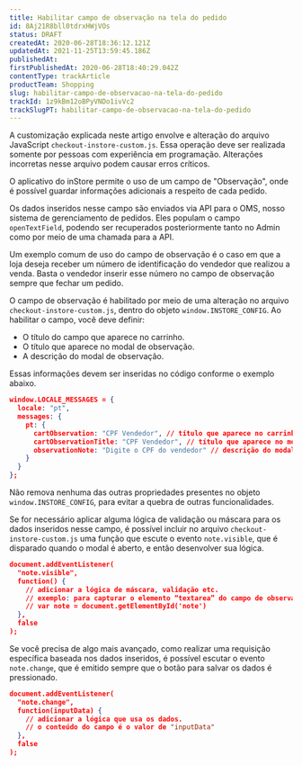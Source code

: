 ```yaml
---
title: Habilitar campo de observação na tela do pedido
id: 8Aj21R8bll0tdrxHWjVOs
status: DRAFT
createdAt: 2020-06-28T18:36:12.121Z
updatedAt: 2021-11-25T13:59:45.186Z
publishedAt: 
firstPublishedAt: 2020-06-28T18:40:29.042Z
contentType: trackArticle
productTeam: Shopping
slug: habilitar-campo-de-observacao-na-tela-do-pedido
trackId: 1z9kBm12oBPyVNDo1ivVc2
trackSlugPT: habilitar-campo-de-observacao-na-tela-do-pedido
---
```


<div class="alert alert-danger">
A customização explicada neste artigo envolve e alteração do arquivo JavaScript <code>checkout-instore-custom.js</code>. Essa operação deve ser realizada somente por pessoas com experiência em programação. Alterações incorretas nesse arquivo podem causar erros críticos.
</div>

O aplicativo do inStore permite o uso de um campo de "Observação", onde é possível guardar informações adicionais a respeito de cada pedido.

Os dados inseridos nesse campo são enviados via API para o OMS, nosso sistema de gerenciamento de pedidos. Eles populam o campo `openTextField`, podendo ser recuperados posteriormente tanto no Admin como por meio de uma chamada para a API.

Um exemplo comum de uso do campo de observação é o caso em que a loja deseja receber um número de identificação do vendedor que realizou a venda. Basta o vendedor inserir esse número no campo de observação sempre que fechar um pedido.

O campo de observação é habilitado por meio de uma alteração no arquivo `checkout-instore-custom.js`, dentro do objeto `window.INSTORE_CONFIG`. Ao habilitar o campo, você deve definir:

- O título do campo que aparece no carrinho.
- O título que aparece no modal de observação.
- A descrição do modal de observação.

Essas informações devem ser inseridas no código conforme o exemplo abaixo.

```json
window.LOCALE_MESSAGES = {
  locale: "pt",
  messages: {
    pt: {
      cartObservation: "CPF Vendedor", // título que aparece no carrinho
      cartObservationTitle: "CPF Vendedor", // título que aparece no modal de observação
      observationNote: "Digite o CPF do vendedor" // descrição do modal de observação
    }
  }
};
```
 
<div class="alert alert-danger">
Não remova nenhuma das outras propriedades presentes no objeto <code>window.INSTORE_CONFIG</code>, para evitar a quebra de outras funcionalidades.
</div>
                             
Se for necessário aplicar alguma lógica de validação ou máscara para os dados inseridos nesse campo, é possível incluir no arquivo `checkout-instore-custom.js` uma função que escute o evento `note.visible`, que é disparado quando o modal é aberto, e então desenvolver sua lógica.

```json
document.addEventListener(
  "note.visible",
  function() {
    // adicionar a lógica de máscara, validação etc.
    // exemplo: para capturar o elemento “textarea” do campo de observação, você pode usar o seguinte código:
    // var note = document.getElementById('note')
  },
  false
);
```

Se você precisa de algo mais avançado, como realizar uma requisição específica baseada nos dados inseridos, é possível escutar o evento `note.change`, que é emitido sempre que o botão para salvar os dados é pressionado.

```json
document.addEventListener(
  "note.change",
  function(inputData) {
    // adicionar a lógica que usa os dados.
    // o conteúdo do campo é o valor de "inputData"
  },
  false
);
```
